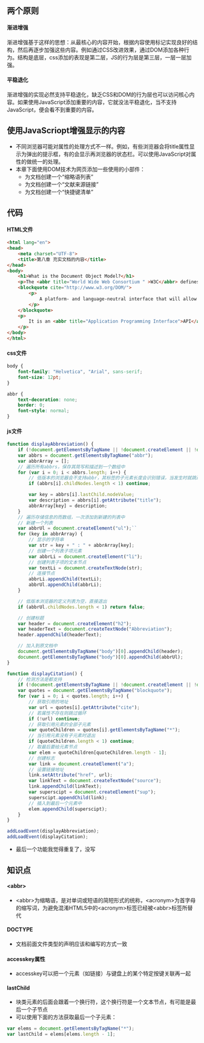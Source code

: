 ## 两个原则
#### 渐进增强
渐进增强基于这样的思想：从最核心的内容开始，根据内容使用标记实现良好的结构，然后再逐步加强这些内容。例如通过CSS改进效果，通过DOM添加各种行为。结构是底层，css添加的表现是第二层，JS的行为层是第三层，一层一层加强。

#### 平稳退化
渐进增强的实现必然支持平稳退化，缺乏CSS和DOM的行为层也可以访问核心内容。如果使用JavaScript添加重要的内容，它就没法平稳退化，当不支持JavaScript，便会看不到重要的内容。

## 使用JavaScriopt增强显示的内容
- 不同浏览器可能对属性的处理方式不一样。例如，有些浏览器会将title属性显示为弹出的提示框，有的会显示再浏览器的状态栏。可以使用JavaScript对属性的做统一的处理。
- 本章下面使用DOM技术为网页添加一些使用的小部件：
    - 为文档创建一个“缩略语列表”
    - 为文档创建一个“文献来源链接”
    - 为文档创建一个“快捷键清单”

## 代码
#### HTML文件
<!DOCTYPE html>

```html
<html lang="en">
<head>
    <meta charset="UTF-8">
    <title>第八章 充实文档的内容</title>
</head>
<body>
    <h1>What is the Document Object Model?</h1>
    <p>The <abbr title="World Wide Web Consortium " >W3C</abbr> defines the <abbr title="Document Objct Model">DOM</abbr> as: </p>
    <blockquote cite="http://www.w3.org/DOM/">
        <p>
            A platform- and language-neutral interface that will allow programs and scripts to dynamically access and update the content, structure and style of documents.
        </p>
    </blockquote>
    <p>
        It is an <abbr title="Application Programming Interface">API</abbr> that can be used to navigate <abbr title="HyperText Markup Language">HTML</abbr> and <abbr title="eXtensible Markup Language">XML</abbr> documents.
    </p>
</body>
</html>
```

#### css文件
```css
body {
    font-family: "Helvetica", "Arial", sans-serif;
    font-size: 12pt;
}

abbr {
    text-decoration: none;
    border: 0;
    font-style: normal;
}
```
#### js文件
```js
function displayAbbreviation() {
    if (!document.getElementsByTagName || !document.createElement || !document.createTextNode) return false;
    var abbrs = document.getElementsByTagName("abbr");
    var abbrArray = [];
    // 遍历所有abbrs，保存其简写和描述到一个数组中
    for (var i = 0; i < abbrs.length; i++) {
        // 低版本的浏览器会不支持abbr，其标签的子元素长度会识别错误，当发生时就跳过循环
        if (abbrs[i].childNodes.length < 1) continue;

        var key = abbrs[i].lastChild.nodeValue;
        var description = abbrs[i].getAttribute("title");
        abbrArray[key] = description;
    }
    // 遍历存储信息的而数组，一次添加到新建的列表中
    // 新建一个列表
    var abbrUl = document.createElement("ul");``
    for (key in abbrArray) {
        // 显示的字符串
        var str = key + " : " + abbrArray[key];
        // 创建一个列表子项元素
        var abbrLi = document.createElement("li");
        // 创建列表子项的文本节点
        var textLi = document.createTextNode(str);
        // 连接节点
        abbrLi.appendChild(textLi);
        abbrUl.appendChild(abbrLi);
    }

    // 低版本浏览器的定义列表为空，直接退出
    if (abbrUl.childNodes.length < 1) return false;

    // 创建标题
    var header = document.createElement("h2");
    var headerText = document.createTextNode("Abbreviation");
    header.appendChild(headerText);

    // 加入到原文档中
    document.getElementsByTagName("body")[0].appendChild(header);
    document.getElementsByTagName("body")[0].appendChild(abbrUl);
}

function displayCitation() {
    // 检测方法是都支持
    if (!document.getElementsByTagName || !document.createElement || !document.createTextNode) return false;
    var quotes = document.getElementsByTagName("blockquote");
    for (var i = 0; i < quotes.length; i++) {
        // 获取引用的地址
        var url = quotes[i].getAttribute("cite");
        // 若属性不存在则跳过循环
        if (!url) continue;
        // 获取引用元素的全部子元素
        var quoteChildren = quotes[i].getElementsByTagName("*");
        // 当引用元素没有子元素时退出
        if (quoteChildren.length < 1) continue;
        // 取最后要给元素节点
        var elem = quoteChildren[quoteChildren.length - 1];
        // 创建标志
        var link = document.createElement("a");
        // 设置链接地址
        link.setAttribute("href", url);
        var linkText = document.createTextNode("source");
        link.appendChild(linkText);
        var superscipt = document.createElement("sup");
        superscipt.appendChild(link);
        // 插入到最后一个元素中
        elem.appendChild(superscipt);
    }
}

addLoadEvent(displayAbbreviation);
addLoadEvent(displayCitation);
```
- 最后一个功能我觉得重复了，没写

## 知识点
#### \<abbr>
- \<abbr>为缩略语，是对单词或短语的简短形式的统称，\<acronym>为首字母的缩写词，为避免混淆HTML5中的\<acronym>标签已经被\<abbr>标签所替代

#### DOCTYPE
- 文档前面文件类型的声明应该和编写的方式一致

#### accesskey属性
- accesskey可以把一个元素（如链接）与键盘上的某个特定按键关联再一起

#### lastChild
- 块类元素的后面会跟着一个换行符，这个换行符是一个文本节点，有可能是最后一个子节点
- 可以使用下面的方法获取最后一个子元素：

```js
var elems = document.getElementsByTagName("*");
var lastChild = elems[elems.length - 1];
```